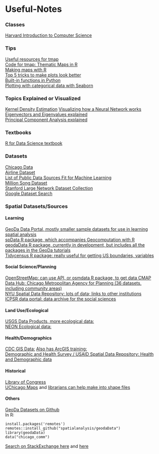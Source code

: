 # Useful-Notes

### Classes
[Harvard Introduction to Computer Science](https://online-learning.harvard.edu/course/cs50-introduction-computer-science?category[]=3&sort_by=date_added)

### Tips
[Useful resources for tmap](https://github.com/mtennekes/tmap/#reference)   
[Code for tmap: Thematic Maps in R](https://cran.r-project.org/web/packages/tmap/vignettes/tmap-JSS-code.html)    
[Making maps with R](https://geocompr.robinlovelace.net/adv-map.html)    
[Top 5 tricks to make plots look better](https://medium.com/@andykashyap/top-5-tricks-to-make-plots-look-better-9f6e687c1e08)    
[Built-in functions in Python](https://docs.python.org/3.3/library/functions.html)    
[Plotting with categorical data with Seaborn](https://seaborn.pydata.org/tutorial/categorical.html?highlight=seaborn%20bar)

### Topics Explained or Visualized
[Kernel Density Estimation](https://mathisonian.github.io/kde/)
[Visualizing how a Neural Network works](https://playground.tensorflow.org)    
[Eigenvectors and Eigenvalues explained](http://setosa.io/ev/eigenvectors-and-eigenvalues/)    
[Principal Component Analysis explained](http://setosa.io/ev/principal-component-analysis/)

### Textbooks
[R for Data Science textbook](https://r4ds.had.co.nz)

### Datasets
[Chicago Data](https://data.cityofchicago.org)    
[Airline Dataset](https://www.stat.purdue.edu/~sguha/rhipe/doc/html/airline.html)    
[List of Public Data Sources Fit for Machine Learning](https://blog.bigml.com/list-of-public-data-sources-fit-for-machine-learning/)    
[Million Song Dataset](http://millionsongdataset.com/pages/getting-dataset/)    
[Stanford Large Network Dataset Collection](http://snap.stanford.edu/data/index.html)    
[Google Dataset Search](https://www.blog.google/products/search/making-it-easier-discover-datasets/)

### Spatial Datasets/Sources
#### Learning
[GeoDa Data Portal, mostly smaller sample datasets for use in learning spatial analysis](https://geodacenter.github.io/data-and-lab/)   
[spData R package, which accompanies Geocomputation with R](https://github.com/Nowosad/spData)    
[geodaData R package, currently in development, but includes all the packages in the GeoDa tutorials](https://github.com/spatialanalysis/geodaData)    
[Tidycensus R package: really useful for getting US boundaries, variables](https://walkerke.github.io/tidycensus)

#### Social Science/Planning
[OpenStreetMap: can use API, or osmdata R package, to get data CMAP Data Hub: Chicago Metropolitan Agency for Planning (36 datasets, including community areas)](https://datahub.cmap.illinois.gov/)    
[NYU Spatial Data Repository: lots of data; links to other institutions](https://geo.nyu.edu/)    
[ICPSR data portal: data archive for the social sciences](https://www.icpsr.umich.edu/icpsrweb/)

#### Land Use/Ecological
[USGS Data Products, more ecological data:](https://www.usgs.gov/products/data-and-tools/gis-data)    
[NEON Ecological data:](https://data.neonscience.org/home)

#### Health/Demographics
[CDC GIS Data:](https://www.cdc.gov/gis/geo-spatial-data.html) [Also has ArcGIS training:](https://www.cdc.gov/dhdsp/maps/gisx/training/index.html)    
[Demographic and Health Survey / USAID Spatial Data Repository: Health and Demographic data](http://spatialdata.dhsprogram.com/home/)

#### Historical
[Library of Congress](https://www.loc.gov/maps/)    
[UChicago Maps](https://www.lib.uchicago.edu/collex/?view=collections&subject=Maps) and [librarians can help make into shape files](http://guides.lib.uchicago.edu/maps)

#### Others
[GeoDa Datasets on Github](https://github.com/spatialanalysis/geodaData)    
In R:    
```base
install.packages('remotes')    
remotes::install_github("spatialanalysis/geodaData")    
library(geodaData)    
data("chicago_comm")   
```

[Search on StackExchange here](https://gis.stackexchange.com/questions/8929/open-access-repository-of-general-gis-spatial-data) and [here](https://gis.stackexchange.com/questions/495/seeking-administrative-boundaries-for-various-countries)
